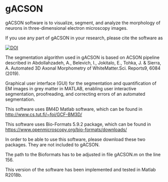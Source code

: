 # gACSON

gACSON software is to visualize, segment, and analyze the morphology of neurons in three-dimensional electron microscopy images.

If you use any part of gACSON in your research, please cite the software as

[![DOI](https://zenodo.org/badge/214974720.svg)](https://zenodo.org/badge/latestdoi/214974720)

The segmentation algorithm used in gACSON is based on ACSON pipeline described in Abdollahzadeh, A., Belevich, I., Jokitalo, E., Tohka, J. & Sierra, A. Automated 3D Axonal Morphometry of WhiteMatter.Sci. Reports9, 6084 (2019).

Graphical user interface (GUI) for the segmentation and quantification of EM images in grey matter in MATLAB, enabling user interactive segmentation, proofreading, and correcting errors of an automated segmentation.

This software uses BM4D Matlab software, which can be found in http://www.cs.tut.fi/~foi/GCF-BM3D/

This software uses Bio-Formats 5.9.2 package, which can be found in https://www.openmicroscopy.org/bio-formats/downloads/

In order to be able to use this software, please download these two packages. They are not included to gACSON.   

The path to the Bioformats has to be adjusted in file gACSON.m on the line 156.

This version of the software has been implemented and tested in Matlab R2018b.
